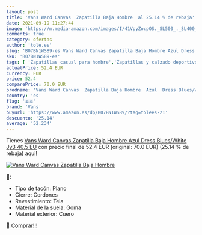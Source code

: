 ```yaml
---
layout: post
title: 'Vans Ward Canvas  Zapatilla Baja Hombre  al 25.14 % de rebaja'
date: 2021-09-19 11:27:44
image: 'https://m.media-amazon.com/images/I/41VpyZocpOS._SL500_._SL400_.jpg'
comments: true
category: ofertas
author: 'tole.es'
slug: 'B07BN1WS89-es Vans Ward Canvas Zapatilla Baja Hombre Azul Dress...'
sku: 'B07BN1WS89-es'
tags: [ 'Zapatillas casual para hombre','Zapatillas y calzado deportivo para hombre','Zapatos','Zapatos para hombre','Zapatos y complementos','vans','zapatilla', ]
actualPrice: 52.4 EUR
currency: EUR
price: 52.4
comparePrice: 70.0 EUR
prodname: 'Vans Ward Canvas  Zapatilla Baja Hombre  Azul  Dress Blues/White Jy3   40.5 EU'
country: 'es'
flag: '🇪🇸'
brand: 'Vans'
buyurl: 'https://www.amazon.es/dp/B07BN1WS89/?tag=tolees-21'
descuento: '25.14'
average: '52.234'
---
```


Tienes [Vans Ward Canvas  Zapatilla Baja Hombre  Azul  Dress Blues/White Jy3   40.5 EU](https://www.amazon.es/dp/B07BN1WS89/?tag=tolees-21) con precio final de  52.4 EUR (original: 70.0 EUR) (25.14 %  de rebaja) aqui!

[![Vans Ward Canvas  Zapatilla Baja Hombre ](https://m.media-amazon.com/images/I/41VpyZocpOS._SL500_._SL400_.jpg)](https://www.amazon.es/dp/B07BN1WS89/?tag=tolees-21)

🔎:

- Tipo de tacón: Plano
- Cierre: Cordones
- Revestimiento: Tela
- Material de la suela: Goma
- Material exterior: Cuero

[🛒 Comprar!!!](https://www.amazon.es/dp/B07BN1WS89/?tag=tolees-21)

